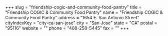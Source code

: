 +++
slug = "friendship-cogic-and-community-food-pantry"
title = "Friendship COGIC & Community Food Pantry"
name = "Friendship COGIC & Community Food Pantry"
address = "1654 E. San Antonio Street"
cityIndexKey = "city-ca-san-jose"
city = "San Jose"
state = "CA"
postal = "95116"
website = ""
phone = "408-258-5445"
fax = ""
+++
